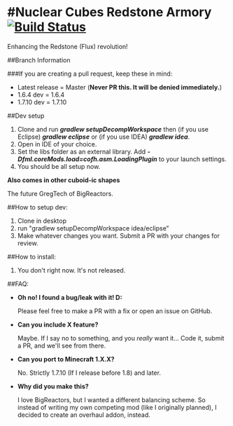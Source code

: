 #Nuclear Cubes Redstone Armory [![Build Status](http://tehnut.info/jenkins/job/NuclearCubes/badge/icon)](http://tehnut.info/jenkins/job/NuclearCubes/)
==============

Enhancing the Redstone (Flux) revolution!


##Branch Information

###If you are creating a pull request, keep these in mind:

* Latest release = Master (__Never PR this. It will be denied immediately.__)
* 1.6.4 dev = 1.6.4
* 1.7.10 dev =  1.7.10

##Dev setup

1. Clone and run ___gradlew setupDecompWorkspace___ then (if you use Eclipse) ___gradlew eclipse___ or (if you use IDEA) ___gradlew idea___.
2. Open in IDE of your choice.
3. Set the libs folder as an external library. Add ___-Dfml.coreMods.load=cofh.asm.LoadingPlugin___ to your launch settings.
4. You should be all setup now.


__Also comes in other cuboid-ic shapes__

The future GregTech of BigReactors.

##How to setup dev:

1. Clone in desktop
2. run "gradlew setupDecompWorkspace idea/eclipse"
3. Make whatever changes you want. Submit a PR with your changes for review.

##How to install:

1. You don't right now. It's not released.

##FAQ:

* __Oh no! I found a bug/leak with it! D:__
   
   Please feel free to make a PR with a fix or open an issue on GitHub.

* __Can you include X feature?__
   
   Maybe. If I say no to something, and you _really_ want it... Code it, submit a PR, and we'll see from there.

* __Can you port to Minecraft 1.X.X?__ 
   
   No. Strictly 1.7.10 (If I release before 1.8) and later.

* __Why did you make this?__

   I love BigReactors, but I wanted a different balancing scheme. So instead of writing my own competing mod (like I originally planned), I decided to create an overhaul addon, instead.
